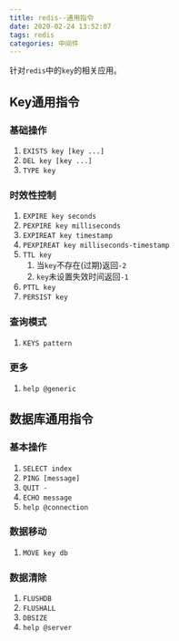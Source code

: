```yaml
---
title: redis--通用指令
date: 2020-02-24 13:52:07
tags: redis
categories: 中间件
---
```


针对`redis`中的`key`的相关应用。

<!--more-->

## Key通用指令

### 基础操作

1. `EXISTS key [key ...]`
2. `DEL key [key ...]`
3. `TYPE key`

### 时效性控制

1. `EXPIRE key seconds`
2. `PEXPIRE key milliseconds`
3. `EXPIREAT key timestamp`
4. `PEXPIREAT key milliseconds-timestamp`
5. `TTL key`
   1. 当`key`不存在(过期)返回`-2`
   2. `key`未设置失效时间返回`-1`
6. `PTTL key`
7. `PERSIST key`

### 查询模式

1. `KEYS pattern`

### 更多

1. `help @generic`

## 数据库通用指令

### 基本操作

1. `SELECT index`
2. `PING [message]`
3. `QUIT -`
4. `ECHO message`
5. `help @connection`

### 数据移动

1. `MOVE key db`

### 数据清除

1. `FLUSHDB`
2. `FLUSHALL`
3. `DBSIZE`
4. `help @server`



